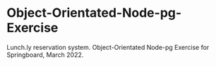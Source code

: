 # Object-Orientated-Node-pg-Exercise
Lunch.ly reservation system. Object-Orientated Node-pg Exercise for Springboard, March 2022.
